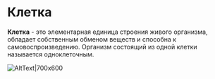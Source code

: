 # Клетка
**Клетка** - это элементарная единица строения живого организма, обладает собственным обменом веществ и способна к самовоспроизведению. Организм состоящий из одной клетки называется одноклеточным.

![AltText|700x600](7qtI.gif)
